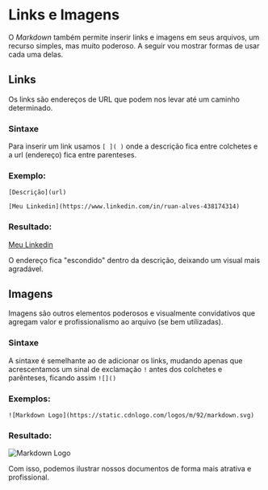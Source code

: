 # **Links e Imagens**
O *Markdown* também permite inserir links e imagens em seus arquivos, um recurso simples, mas muito poderoso. A seguir vou mostrar formas de usar cada uma delas.

## Links
Os links são endereços de URL que podem nos levar até um caminho determinado.

### Sintaxe
Para inserir um link usamos `[ ]( )` onde a descrição fica entre colchetes e a url (endereço) fica entre parenteses.

### Exemplo:
```
[Descrição](url)

[Meu Linkedin](https://www.linkedin.com/in/ruan-alves-438174314)
```
### Resultado:
[Meu Linkedin](https://www.linkedin.com/in/ruan-alves-438174314)

O endereço fica "escondido" dentro da descrição, deixando um visual mais agradável.

## Imagens
Imagens são outros elementos poderosos e visualmente convidativos que agregam valor e profissionalismo ao arquivo (se bem utilizadas).

### Sintaxe
A sintaxe é semelhante ao de adicionar os links, mudando apenas que acrescentamos um sinal de exclamação `!` antes dos colchetes e parênteses, ficando assim `![]()`

### Exemplos:
```
![Markdown Logo](https://static.cdnlogo.com/logos/m/92/markdown.svg)

```
### Resultado:
![Markdown Logo](https://static.cdnlogo.com/logos/m/92/markdown.svg)

Com isso, podemos ilustrar nossos documentos de forma mais atrativa e profissional.